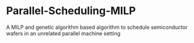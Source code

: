 # Parallel-Scheduling-MILP
A MILP and genetic algorithm based algorithm to schedule semiconductor wafers in an unrelated parallel machine setting
